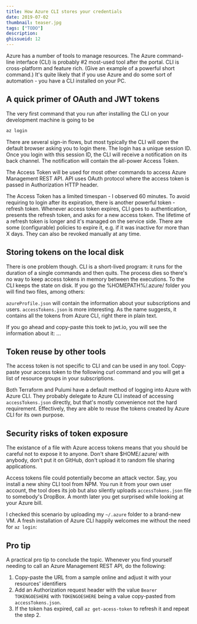 ```yaml
---
title: How Azure CLI stores your credentials
date: 2019-07-02
thumbnail: teaser.jpg
tags: ["TODO"]
description:
ghissueid: 12
---
```


Azure has a number of tools to manage resources. The Azure command-line interface (CLI) is probably #2 most-used tool after the portal. CLI is cross-platform and feature rich. (Give an example of a powerful short command.) It's quite likely that if you use Azure and do some sort of automation - you have a CLI installed on your PC.

## A quick primer of OAuth and JWT tokens

The very first command that you run after installing the CLI on your development machine is going to be

``` bash
az login
```

There are several sign-in flows, but most typically the CLI will open the default browser asking you to login there. The login has a unique session ID. Once you login with this session ID, the CLI will receive a notification on its back channel. The notification will contain the all-power Access Token.

The Access Token will be used for most other commands to access Azure Management REST API. API uses OAuth protocol where the access token is passed in Authorization HTTP header.

The Access Token has a limited timespan - I observed 60 minutes. To avoid requiring to login after its expiration, there is another powerful token - refresh token. Whenever access token expires, CLI goes to authentication, presents the refresh token, and asks for a new access token. The lifetime of a refresh token is longer and it's managed on the service side. There are some (configurable) policies to expire it, e.g. if it was inactive for more than X days. They can also be revoked manually at any time.

## Storing tokens on the local disk

There is one problem though. CLI is a short-lived program: it runs for the duration of a single commands and then quits. The process dies so there's no way to keep access tokens in memory between the executions. To the CLI keeps the state on disk. If you go the %HOMEPATH%/.azure/ folder you will find two files, among others:

`azureProfile.json` will contain the information about your subscriptions and users. `accessTokens.json` is more interesting. As the name suggests, it contains all the tokens from Azure CLI, right there in plain text.

If you go ahead and copy-paste this toek to jwt.io, you will see the information about it: ...

## Token reuse by other tools

The access token is not specific to CLI and can be used in any tool. Copy-paste your access token to the following curl command and you will get a list of resource groups in your subscriptions.

Both Terraform and Pulumi have a default method of logging into Azure with Azure CLI. They probably delegate to Azure CLI instead of accessing `accessTokens.json` directly, but that's mostly convenience not the hard requirement. Effectively, they are able to reuse the tokens created by Azure CLI for its own purpose.

## Security risks of token exposure

The existance of a file with Azure access tokens means that you should be careful not to expose it to anyone. Don't share $HOME/.azure/ with anybody, don't put it on GitHub, don't upload it to random file sharing applications.

Access tokens file could potentially become an attack vector. Say, you install a new shiny CLI tool from NPM. You run it from your own user account, the tool does its job but also silently uploads `accessTokens.json` file to somebody's DropBox. A month later you get surprised while looking at your Azure bill.


I checked this scenario by uploading my `~/.azure` folder to a brand-new VM. A fresh installation of Azure CLI happily welcomes me without the need for `az login`:

## Pro tip

A practical pro tip to conclude the topic. Whenever you find yourself needing to call an Azure Management REST API, do the following:

1. Copy-paste the URL from a sample online and adjust it with your resources' identifiers
2. Add an Authorization request header with the value `Bearer TOKENGOESHERE` with `TOKENGOESHERE` being a value copy-pasted from `accessTokens.json`.
3. If the token has expired, call `az get-acess-token` to refresh it and repeat the step 2.
